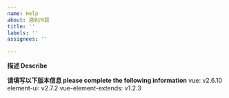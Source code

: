 ```yaml
---
name: Help
about: 遇到问题
title: ''
labels: ''
assignees: ''

---
```


**描述 Describe**


**请填写以下版本信息 please complete the following information**
vue: v2.6.10
element-ui: v2.7.2
vue-element-extends: v1.2.3
